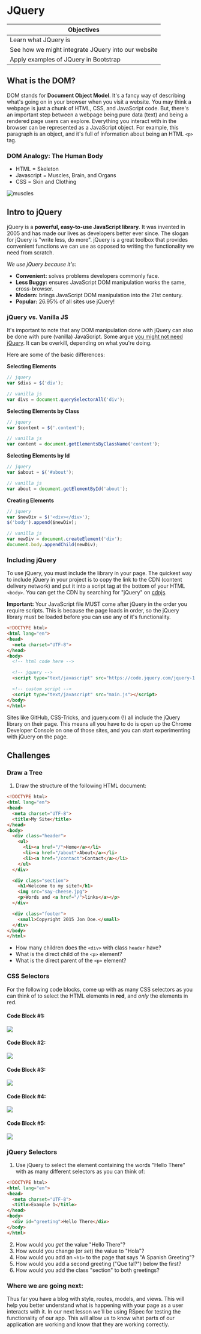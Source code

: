 # JQuery

|Objectives|
|----------|
|Learn what JQuery is|
|See how we might integrate JQuery into our website|
|Apply examples of JQuery in Bootstrap|

## What is the DOM?

DOM stands for **Document Object Model**. It's a fancy way of describing what's going on in your browser when you visit a website. You may think a webpage is just a chunk of HTML, CSS, and JavaScript code. But, there's an important step between a webpage being pure data (text) and being a rendered page users can explore. Everything you interact with in the browser can be represented as a JavaScript object. For example, this paragraph is an object, and it's full of information about being an HTML `<p>` tag.

### DOM Analogy: The Human Body

* HTML = Skeleton
* Javascript = Muscles, Brain, and Organs
* CSS = Skin and Clothing

![muscles](https://cloud.githubusercontent.com/assets/7833470/10700126/8e2997da-7970-11e5-96ba-1e5eaf793394.jpg)

## Intro to jQuery

jQuery is a **powerful, easy-to-use JavaScript library**. It was invented in 2005 and has made our lives as developers better ever since. The slogan for jQuery is "write less, do more". jQuery is a great toolbox that provides convenient functions we can use as opposed to writing the functionality we need from scratch.

*We use jQuery because it's:*

* **Convenient:** solves problems developers commonly face.
* **Less Buggy:** ensures JavaScript DOM manipulation works the same, cross-browser.
* **Modern:** brings JavaScript DOM manipulation into the 21st century.
* **Popular:** 26.95% of all sites use jQuery!

### jQuery vs. Vanilla JS

It's important to note that any DOM manipulation done with jQuery can also be done with pure (vanilla) JavaScript. Some argue <a href="http://youmightnotneedjquery.com" target="_blank">you might not need jQuery</a>. It can be overkill, depending on what you're doing.

Here are some of the basic differences:

**Selecting Elements**

```js
// jquery
var $divs = $('div');

// vanilla js
var divs = document.querySelectorAll('div');
```

**Selecting Elements by Class**

```js
// jquery
var $content = $('.content');

// vanilla js
var content = document.getElementsByClassName('content');
```

**Selecting Elements by Id**

```js
// jquery
var $about = $('#about');

// vanilla js
var about = document.getElementById('about');
```

**Creating Elements**

```js
// jquery
var $newDiv = $('<div></div>');
$('body').append($newDiv);

// vanilla js
var newDiv = document.createElement('div');
document.body.appendChild(newDiv);
```

### Including jQuery

To use jQuery, you must include the library in your page. The quickest way to include jQuery in your project is to copy the link to the CDN (content delivery network) and put it into a script tag at the bottom of your HTML `<body>`. You can get the CDN by searching for "jQuery" on <a href="https://cdnjs.com" target="_blank">cdnjs</a>.

**Important:** Your JavaScript file MUST come after jQuery in the order you require scripts. This is because the page loads in order, so the jQuery library must be loaded before you can use any of it's functionality.

``` html
<!DOCTYPE html>
<html lang="en">
<head>
  <meta charset="UTF-8">
</head>
<body>
  <!-- html code here -->

  <!-- jquery -->
  <script type="text/javascript" src="https://code.jquery.com/jquery-1.11.3.min.js"></script>

  <!-- custom script -->
  <script type="text/javascript" src="main.js"></script>
</body>
</html>
```

Sites like GitHub, CSS-Tricks, and jquery.com (!) all include the jQuery library on their page. This means all you have to do is open up the Chrome Developer Console on one of those sites, and you can start experimenting with jQuery on the page.

## Challenges

### Draw a Tree

1. Draw the structure of the following HTML document:

  ``` html
  <!DOCTYPE html>
  <html lang="en">
  <head>
    <meta charset="UTF-8">
    <title>My Site</title>
  </head>
  <body>
    <div class="header">
      <ul>
        <li><a href="/">Home</a></li>
        <li><a href="/about">About</a></li>
        <li><a href="/contact">Contact</a></li>
      </ul>
    </div>

    <div class="section">
      <h1>Welcome to my site!</h1>
      <img src="say-cheese.jpg">
      <p>Words and <a href="/">links</a></p>
    </div>

    <div class="footer">
      <small>Copyright 2015 Jon Doe.</small>
    </div>
  </body>
  </html>
  ```

  * How many children does the `<div>` with class `header` have?
  * What is the direct child of the `<p>` element?
  * What is the direct parent of the `<p>` element?

### CSS Selectors

For the following code blocks, come up with as many CSS selectors as you can think of to select the HTML elements in **red**, and *only* the elements in red.

#### Code Block #1:

<img src="https://cloud.githubusercontent.com/assets/7833470/10717913/b94098a2-7b22-11e5-8115-decf62e0b65b.png">

#### Code Block #2:

<img src="https://cloud.githubusercontent.com/assets/7833470/10717912/b9405ed2-7b22-11e5-9a64-07a19d7473d7.png">

#### Code Block #3:

<img src="https://cloud.githubusercontent.com/assets/7833470/10717909/b93ebabe-7b22-11e5-95a6-605fb5ca9312.png">

#### Code Block #4:

<img src="https://cloud.githubusercontent.com/assets/7833470/10717911/b940228c-7b22-11e5-84f5-0ee1b941f45e.png">

#### Code Block #5:

<img src="https://cloud.githubusercontent.com/assets/7833470/10717910/b93fc8dc-7b22-11e5-8fc7-44d9f96e3fab.png">

### jQuery Selectors

1. Use jQuery to select the element containing the words "Hello There" with as many different selectors as you can think of:

  ``` html
  <!DOCTYPE html>
  <html lang="en">
  <head>
    <meta charset="UTF-8">
    <title>Example 1</title>
  </head>
  <body>
    <div id="greeting">Hello There</div>
  </body>
  </html>
  ```

2. How would you *get* the value "Hello There"?
3. How would you change (or *set*) the value to "Hola"?
4. How would you add an `<h1>` to the page that says "A Spanish Greeting"?
5. How would you add a second greeting ("Que tal?") below the first?
6. How would you add the class "section" to both greetings?


### Where we are going next:
Thus far you have a blog with style, routes, models, and views.  This will help you better understand what is happening with your page as a user interacts with it.  In our next lesson we'll be using RSpec for testing the functionality of our app.  This will allow us to know what parts of our application are working and know that they are working correctly.
